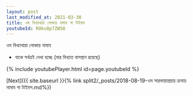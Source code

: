 ```yaml
---
layout: post
last_modified_at: 2021-03-30
title: ওম বিখ্যাথায়া লোকায় নামায গা টাইমস
youtubeId: ROku8p7ZWS8
---
```

 
 
 ওম বিখ্যাথায়া লোকায় নামায  
 
 -  যাকে সর্বত্রই দেখা হচ্ছে (যার বিখ্যাত বাসস্থান রয়েছে) 
 
  
 
  
 
 
 
 
 
 


{% include youtubePlayer.html id=page.youtubeId %}
 
[Next]({{ site.baseurl }}{% link  split2/_posts/2018-08-19-ওম সারভায়াশ্রয়ায় ক্রমায় নামায গা টাইমস.md%})
 
